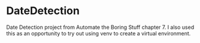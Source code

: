 # DateDetection
 Date Detection project from Automate the Boring Stuff chapter 7.  I also used this as an opportunity to try out using venv to create a virtual environment.
